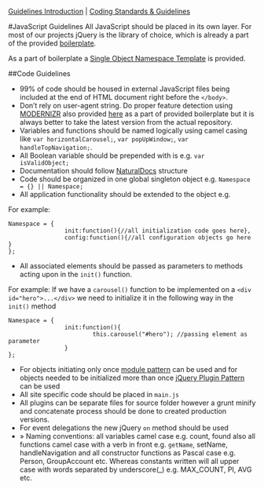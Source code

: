 [Guidelines Introduction](README.md) | [Coding Standards & Guidelines](coding.md)


#JavaScript Guidelines
All JavaScript should be placed in its own layer. For most of our projects jQuery is the library of choice, which is already a part of the provided [boilerplate](https://github.com/createlogic/html-boilerplate).

As a part of boilerplate a [Single Object Namespace Template](https://github.com/createlogic/html-boilerplate/blob/master/js/main.js) is provided.


##Code Guidelines

- 99% of code should be housed in external JavaScript files being included at the end of HTML document right before the `</body>`.
- Don’t rely on user-agent string. Do proper feature detection using [MODERNIZR](http://modernizr.com/) also provided [here](https://github.com/createlogic/html-boilerplate/blob/master/js/vendor/modernizr-2.6.2.min.js) as a part of provided boilerplate but it is always better to take the latest version from the actual repository.
- Variables and functions should be named logically using camel casing like `var horizontalCarousel;`, `var popUpWindow;`, `var handleTopNavigation;`.
- All Boolean variable should be prepended with is e.g. `var isValidObject;`
- Documentation should follow [NaturalDocs](http://www.naturaldocs.org/) structure
- Code should be organized in one global singleton object e.g. `Namespace = {} || Namespace;`
- All application functionality should be extended to the object e.g.

For example:

    Namespace = {
					init:function(){//all initialization code goes here},
					config:function(){//all configuration objects go here }
	};

- All associated elements should be passed as parameters to methods acting upon in the `init()` function.

For example: If we have a `carousel()` function to be implemented on a `<div id="hero">...</div>` we need to initialize it in the following way in the `init()` method

    Namespace = {
					init:function(){
							this.carousel("#hero"); //passing element as parameter	
					}
	};


- For objects initiating only once [module pattern](http://www.uipress.com/patterns-in-javascript-the-module-pattern/) can be used and for objects needed to be initialized more than once [jQuery Plugin Pattern](http://coding.smashingmagazine.com/2011/10/11/essential-jquery-plugin-patterns/) can be used
- All site specific code should be placed in `main.js`
- All plugins can be separate files for source folder however a grunt minify and concatenate process should be done to created production versions.
- For event delegations the new jQuery `on` method should be used
- »	Naming conventions: all variables camel case e.g. count, found also all functions camel case with a verb in front e.g. `getName`, setName, handleNavigation and all constructor functions as Pascal case e.g. Person, GroupAccount etc. Whereas constants written will all upper case with words separated by underscore(_) e.g. MAX_COUNT, PI, AVG etc. 
